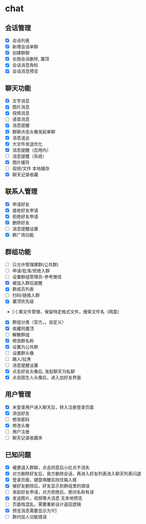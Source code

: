 # chat

## 会话管理
- [x] 会话列表
- [x] 新增会话单聊
- [x] 创建群聊
- [x] 长按会话删除, 置顶
- [x] 会话消息角标
- [x] 会话消息预览

## 聊天功能
- [x] 文字消息
- [x] 图片消息
- [x] 视频消息
- [ ] 语音消息
- [x] 消息提醒
- [x] 群聊点击头像发起单聊
- [x] 消息送达
- [x] 大文件发送优化
- [x] 消息提醒（应用内）
- [ ] 消息提醒（系统）
- [x] 图片缓存
- [ ] 视频/文件 本地缓存
- [x] 聊天记录收藏

## 联系人管理
- [x] 申请好友
- [x] 接收好友申请
- [x] 拒绝好友申请
- [x] 删除好友
- [ ] 消息提醒设置
- [x] 群广场功能

## 群组功能
- [ ] 只允许管理建群(公共群)
- [ ] 申请/批准/拒绝入群
- [ ] 设置群组管理员-参考微信
- [x] 被加入群后提醒
- [x] 群成员列表
- [ ] 扫码/链接入群
- [x] 置顶优先级 
- [-] 群文件管理，保留特定格式文件，搜索文件名（网盘）
- [x] 群组分类（官方。。自定义）
- [x] 收藏同置顶
- [ ] 解散群组
- [x] 修改群名称
- [x] 设置为公共群 
- [ ] 设置群头像
- [ ] 踢人/拉黑
- [ ] 消息提醒设置
- [x] 点击好友头像后, 发起聊天为私聊
- [x] 点击陌生人头像后，进入加好友界面

## 用户管理
- [x] 未登录用户进入聊天后，转入注册登录页面
- [x] 添加好友
- [ ] 修改密码
- [x] 修改头像
- [ ] 用户注册
- [ ] 聊天记录收藏夹

## 已知问题
- [x] 被邀请入群聊，点击同意后小红点不消失
- [x] 对方删除好友后，我方删除会话，再进入好友列表进入聊天列表闪退
- [x] 登录页面，键盘唤醒后挡住输入框
- [x] 被好友删除后，好友显示到群组里的错误
- [ ] 发起好友申请，对方拒绝后，房间名称有误
- [x] 发送图片，视频等大消息 无本地预览
- [ ] 页面栈混乱，需要重新设计返回逻辑
- [x] 预览消息需要显示为1行
- [ ] 群内加人功能错误